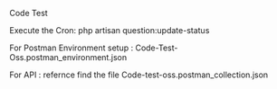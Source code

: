 Code Test

Execute the Cron: 
php artisan question:update-status


For Postman Environment setup : Code-Test-Oss.postman_environment.json

For API : refernce find the file
Code-test-oss.postman_collection.json
